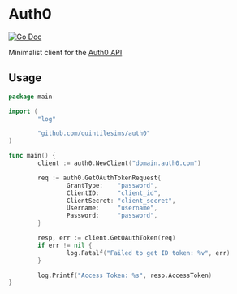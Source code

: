# Auth0
[![Go Doc](https://godoc.org/github.com/quintilesims/auth0?status.svg)](https://godoc.org/github.com/quintilesims/auth0)

Minimalist client for the [Auth0 API](https://auth0.com/docs/api/info)

## Usage

```go
package main

import (
        "log"

        "github.com/quintilesims/auth0"
)

func main() {
        client := auth0.NewClient("domain.auth0.com")

        req := auth0.GetOAuthTokenRequest{
                GrantType:    "password",
                ClientID:     "client_id",
                ClientSecret: "client_secret",
                Username:     "username",
                Password:     "password",
        }

        resp, err := client.GetOAuthToken(req)
        if err != nil {
                log.Fatalf("Failed to get ID token: %v", err)
        }

        log.Printf("Access Token: %s", resp.AccessToken)
}
```
